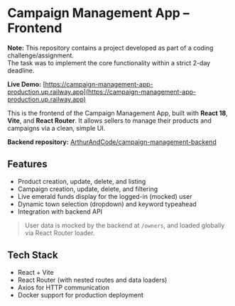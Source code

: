 # Campaign Management App – Frontend

**Note:** This repository contains a project developed as part of a coding challenge/assignment.  
The task was to implement the core functionality within a strict 2-day deadline.

**Live Demo:** [https://campaign-management-app-production.up.railway.app](https://campaign-management-app-production.up.railway.app)

This is the frontend of the Campaign Management App, built with **React 18**, **Vite**, and **React Router**. It allows sellers to manage their products and campaigns via a clean, simple UI.

**Backend repository:** [ArthurAndCode/campaign-management-backend](https://github.com/ArthurAndCode/campaign-management-backend)

## Features

- Product creation, update, delete, and listing
- Campaign creation, update, delete, and filtering
- Live emerald funds display for the logged-in (mocked) user
- Dynamic town selection (dropdown) and keyword typeahead
- Integration with backend API

> User data is mocked by the backend at `/owners`, and loaded globally via React Router loader.

## Tech Stack

- React + Vite
- React Router (with nested routes and data loaders)
- Axios for HTTP communication
- Docker support for production deployment
